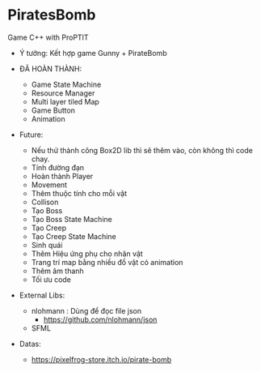 # PiratesBomb
 Game C++ with ProPTIT
 - Ý tưởng: Kết hợp game Gunny + PirateBomb
 - ĐÃ HOÀN THÀNH:
 	+ Game State Machine
 	+ Resource Manager
 	+ Multi layer tiled Map
 	+ Game Button
 	+ Animation
 
 - Future: 
	 + Nếu thử thành công Box2D lib thì sẽ thêm vào, còn không thì code chay.
	 + Tính đường đạn
	 + Hoàn thành Player
	 + Movement
	 + Thêm thuộc tính cho mỗi vật
	 + Collison
	 + Tạo Boss
	 + Tạo Boss State Machine
	 + Tạo Creep
	 + Tạo Creep State Machine
	 + Sinh quái
	 + Thêm Hiệu ứng phụ cho nhân vật
	 + Trang trí map bằng nhiều đồ vật có animation
	 + Thêm âm thanh
	 + Tối ưu code
 
- External Libs:
	+ nlohmann : Dùng để đọc file json
		+ https://github.com/nlohmann/json
	+ SFML

- Datas: 
	+	https://pixelfrog-store.itch.io/pirate-bomb
